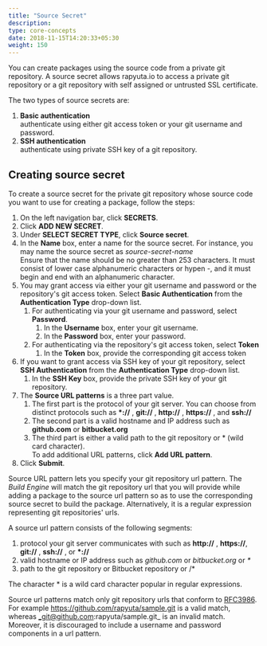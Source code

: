 ```yaml
---
title: "Source Secret"
description:
type: core-concepts
date: 2018-11-15T14:20:33+05:30
weight: 150
---
```

You can create packages using the source code from a private git repository.
A source secret allows rapyuta.io to access a private git repository or a git
repository with self assigned or untrusted SSL certificate.

The two types of source secrets are:

1. **Basic authentication**    
   authenticate using either git access token or your git username and password.
2. **SSH authentication**    
   authenticate using private SSH key of a git repository.

## Creating source secret
To create a source secret for the private git repository whose source code you
want to use for creating a package, follow the steps:

1. On the left navigation bar, click **SECRETS**.
2. Click **ADD NEW SECRET**.
3. Under **SELECT SECRET TYPE**, click **Source secret**.
4. In the **Name** box, enter a name for the source secret.
   For instance, you may name the source secret as _source-secret-name_    
   Ensure that the name should be no greater than 253 characters. It must
   consist of lower case alphanumeric characters or hypen -, and it must begin
   and end with an alphanumeric character.
5. You may grant access via either your git username and password or the
   repository's git access token. Select **Basic Authentication** from the
   **Authentication Type** drop-down list.
	1. For authenticating via your git username and password, select **Password**.
		1. In the **Username** box, enter your git username.
		2. In the **Password** box, enter your password.
	2. For authenticating via the repository's git access token, select **Token**
		1. In the **Token** box, provide the corresponding git access token
6. If you want to grant access via SSH key of your git repository, select **SSH
   Authentication** from the **Authentication Type** drop-down list.
	1. In the **SSH Key** box, provide the private SSH key of your git repository.
7. The **Source URL patterns** is a three part value.
	1. The first part is the protocol of your git server. You can choose from
	   distinct protocols such as **\*://** , **git://** , **http://** ,
	   **https://** , and **ssh://**
	2. The second part is a valid hostname and IP address such as
	   **github.com** or **bitbucket.org**
	3. The third part is either a valid path to the git
	   repository or * (wild card character).    
    To add additional URL patterns, click **Add URL pattern**.    
8. Click **Submit**.

Source URL pattern lets you specify your git repository url pattern. The _Build
Engine_ will match the git repository url that you will provide while adding a package
to the source url pattern so as to use the corresponding source secret to build
the package. Alternatively, it is a regular expression representing git
repositories' urls.

A source url pattern consists of the following segments:

1. protocol your git server communicates with such as **http://** , **https://**,
   **git://** , **ssh://** , or  **\*://**
2. valid hostname or IP address such as _github.com_ or _bitbucket.org_ or _*_
3. path to the git repository or Bitbucket repository or /*

The character * is a wild card character popular in regular expressions.

Source url patterns match only git repository urls that conform to [RFC3986](https://tools.ietf.org/html/rfc3986).
For example https://github.com/rapyuta/sample.git is a valid match,
whereas _git@github.com:rapyuta/sample.git_ is an invalid match. Moreover, it is
discouraged to include a username and password components in a url pattern.
